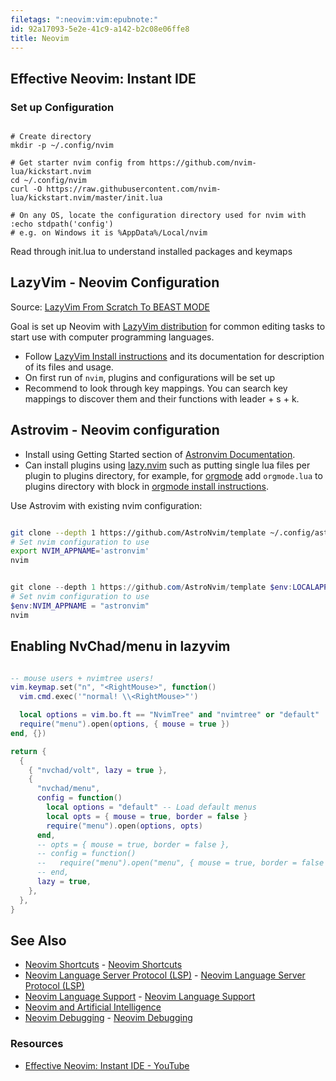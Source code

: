 ```yaml
---
filetags: ":neovim:vim:epubnote:"
id: 92a17093-5e2e-41c9-a142-b2c08e06ffe8
title: Neovim
---
```


## Effective Neovim: Instant IDE

### Set up Configuration

``` shell

# Create directory
mkdir -p ~/.config/nvim

# Get starter nvim config from https://github.com/nvim-lua/kickstart.nvim
cd ~/.config/nvim
curl -O https://raw.githubusercontent.com/nvim-lua/kickstart.nvim/master/init.lua

# On any OS, locate the configuration directory used for nvim with
:echo stdpath('config')
# e.g. on Windows it is %AppData%/Local/nvim

```

Read through init.lua to understand installed packages and keymaps

## LazyVim - Neovim Configuration

Source: [LazyVim From Scratch To BEAST
MODE](https://www.youtube.com/watch?v=evCmP4hH7ZU)

Goal is set up Neovim with [LazyVim
distribution](https://www.lazyvim.md/) for common editing tasks to start
use with computer programming languages.

- Follow [LazyVim Install
  instructions](https://www.lazyvim.md/installation) and its
  documentation for description of its files and usage.
- On first run of `nvim`, plugins and configurations will be set up
- Recommend to look through key mappings. You can search key mappings to
  discover them and their functions with leader + s + k.

## Astrovim - Neovim configuration

- Install using Getting Started section of [Astronvim
  Documentation](https://docs.astronvim.com).
- Can install plugins using
  [lazy.nvim](https://github.com/folke/lazy.nvim) such as putting single
  lua files per plugin to plugins directory, for example, for
  [orgmode](https://github.com/nvim.mdmode.mdmode) add `orgmode.lua` to
  plugins directory with block in [orgmode install
  instructions](https://github.com/nvim.mdmode.mdmode?tab=readme-ov-file#installation).

Use Astrovim with existing nvim configuration:

``` bash

git clone --depth 1 https://github.com/AstroNvim/template ~/.config/astronvim
# Set nvim configuration to use
export NVIM_APPNAME='astronvim'
nvim

```

``` powershell

git clone --depth 1 https://github.com/AstroNvim/template $env:LOCALAPPDATA\astronvim
# Set nvim configuration to use
$env:NVIM_APPNAME = "astronvim"
nvim

```

## Enabling NvChad/menu in lazyvim

``` lua

-- mouse users + nvimtree users!
vim.keymap.set("n", "<RightMouse>", function()
  vim.cmd.exec('"normal! \\<RightMouse>"')

  local options = vim.bo.ft == "NvimTree" and "nvimtree" or "default"
  require("menu").open(options, { mouse = true })
end, {})

return {
  {
    { "nvchad/volt", lazy = true },
    {
      "nvchad/menu",
      config = function()
        local options = "default" -- Load default menus
        local opts = { mouse = true, border = false }
        require("menu").open(options, opts)
      end,
      -- opts = { mouse = true, border = false },
      -- config = function()
      --   require("menu").open("menu", { mouse = true, border = false })
      -- end,
      lazy = true,
    },
  },
}

```

## See Also

- [Neovim Shortcuts](../005-computer-shortcuts-neovim) - [Neovim
  Shortcuts](id:441cec9c-4ca1-479a-9dcc-b0b0bbe294f6)
- [Neovim Language Server Protocol (LSP)](../005-tech-vim-neovim-lsp) -
  [Neovim Language Server Protocol
  (LSP)](id:2a279ca1-8291-45e0-889d-26ec8063e535)
- [Neovim Language Support](../005-tech-vim-neovim-language-support) -
  [Neovim Language Support](id:645199ea-3a6f-4847-aecf-c475ac0c19b8)
- [Neovim and Artificial
  Intelligence](../005-tech-vim-neovim-artificial-intelligence)
- [Neovim Debugging](../005-tech-vim-neovim-debug) - [Neovim
  Debugging](id:3dd708f8-6a2e-4752-9d7f-3a71b5c64352)

### Resources

- [Effective Neovim: Instant IDE -
  YouTube](https://www.youtube.com/watch?v=stqUbv-5u2s)
